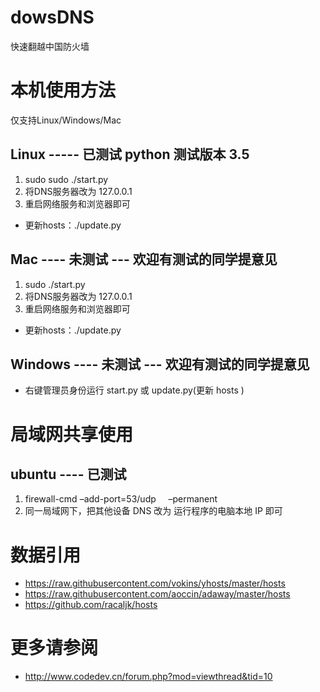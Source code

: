 
# dowsDNS

快速翻越中国防火墙

# 本机使用方法

仅支持Linux/Windows/Mac

## Linux ----- 已测试 python 测试版本 3.5
1. sudo sudo ./start.py
2. 将DNS服务器改为 127.0.0.1
3. 重启网络服务和浏览器即可

* 更新hosts：./update.py

## Mac ---- 未测试 --- 欢迎有测试的同学提意见
1. sudo ./start.py 
2. 将DNS服务器改为 127.0.0.1
3. 重启网络服务和浏览器即可

* 更新hosts：./update.py

## Windows ---- 未测试 --- 欢迎有测试的同学提意见
* 右键管理员身份运行 start.py 或 update.py(更新 hosts )


# 局域网共享使用

## ubuntu ---- 已测试
1. firewall-cmd –add-port=53/udp      –permanent
2. 同一局域网下，把其他设备 DNS 改为 运行程序的电脑本地 IP 即可

# 数据引用
* https://raw.githubusercontent.com/vokins/yhosts/master/hosts
* https://raw.githubusercontent.com/aoccin/adaway/master/hosts
* https://github.com/racaljk/hosts


# 更多请参阅

* http://www.codedev.cn/forum.php?mod=viewthread&tid=10
